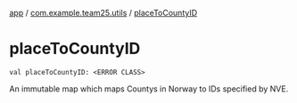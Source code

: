 [app](../index.md) / [com.example.team25.utils](index.md) / [placeToCountyID](./place-to-county-i-d.md)

# placeToCountyID

`val placeToCountyID: <ERROR CLASS>`

An immutable map which maps Countys in Norway to IDs specified by NVE.


